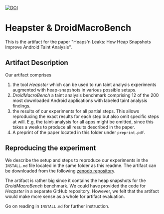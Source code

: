 [![DOI](https://zenodo.org/badge/DOI/10.1145/3377811.3380438.svg)](https://doi.org/10.1145/3377811.3380438) 

# Heapster & DroidMacroBench

This is the artifact for the paper "Heaps'n Leaks: How Heap Snapshots Improve Android Taint Analysis". 

## Artifact Description

Our artifact comprises
1. the tool _Heapster_ which can be used to run taint analysis experiments augmented with heap-snapshots in various possible setups.
2. _DroidMacroBench_ a taint analysis benchmark comprising 12 of the 200 most downloaded Android applications with labeled taint analysis findings.
3. the results of our experiments for all partial steps. This allows reproducing the exact results for each step but also omit specific steps at will. E.g, the taint-analysis for all apps might be omitted, since this takes a weeks to produce all results described in the paper. 
4. A preprint of the paper located in this folder under `preprint.pdf`.

## Reproducing the experiment

We describe the setup and steps to reproduce our experiments in the `INSTALL.md` file located in the same folder as this readme. 
The artifact can be downloaded from the following [zenodo repository](https://zenodo.org/record/3627973#.Xi6jnxNKhTY). 

The artifact is rather big since it contains the heap snapshots for the _DroidMacroBench_ benchmark. We could have provided the code for _Heapster_ in a separate GitHub repository. However, we felt that the artifact would make more sense as a whole for artifact evaluation.

Go on reading in `INSTALL.md` for further instruction.

